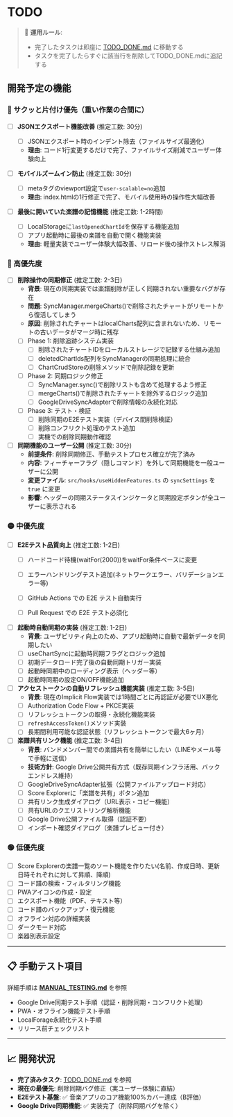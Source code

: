 # TODO

> 📝 **運用ルール**: 
> - 完了したタスクは即座に [TODO_DONE.md](./TODO_DONE.md) に移動する
> - タスクを完了したらすぐに該当行を削除してTODO_DONE.mdに追記する

## 開発予定の機能

### 🚀 サクッと片付け優先（重い作業の合間に）

- [ ] **JSONエクスポート機能改善** (推定工数: 30分)
  - [ ] JSONエクスポート時のインデント除去（ファイルサイズ最適化）
  - **理由**: コード1行変更するだけで完了、ファイルサイズ削減でユーザー体験向上

- [ ] **モバイルズームイン防止** (推定工数: 30分)
  - [ ] metaタグのviewport設定で`user-scalable=no`追加
  - **理由**: index.htmlの1行修正で完了、モバイル使用時の操作性大幅改善

- [ ] **最後に開いていた楽譜の記憶機能** (推定工数: 1-2時間)
  - [ ] LocalStorageに`lastOpenedChartId`を保存する機能追加
  - [ ] アプリ起動時に最後の楽譜を自動で開く機能実装
  - **理由**: 軽量実装でユーザー体験大幅改善、リロード後の操作ストレス解消

### 🔴 高優先度

- [ ] **削除操作の同期修正** (推定工数: 2-3日)
  - **背景**: 現在の同期実装では楽譜削除が正しく同期されない重要なバグが存在
  - **問題**: SyncManager.mergeCharts()で削除されたチャートがリモートから復活してしまう
  - **原因**: 削除されたチャートはlocalCharts配列に含まれないため、リモートの古いデータがマージ時に残存
  - [ ] Phase 1: 削除追跡システム実装
    - [ ] 削除されたチャートIDをローカルストレージで記録する仕組み追加
    - [ ] deletedChartIds配列をSyncManagerの同期処理に統合
    - [ ] ChartCrudStoreの削除メソッドで削除記録を更新
  - [ ] Phase 2: 同期ロジック修正
    - [ ] SyncManager.sync()で削除リストも含めて処理するよう修正
    - [ ] mergeCharts()で削除されたチャートを除外するロジック追加
    - [ ] GoogleDriveSyncAdapterで削除情報の永続化対応
  - [ ] Phase 3: テスト・検証
    - [ ] 削除同期のE2Eテスト実装（デバイス間削除検証）
    - [ ] 削除コンフリクト処理のテスト追加
    - [ ] 実機での削除同期動作確認

- [ ] **同期機能のユーザー公開** (推定工数: 30分)
  - **前提条件**: 削除同期修正、手動テストプロセス確立が完了済み
  - **内容**: フィーチャーフラグ（隠しコマンド）を外して同期機能を一般ユーザーに公開
  - **変更ファイル**: `src/hooks/useHiddenFeatures.ts` の `syncSettings` を `true` に変更
  - **影響**: ヘッダーの同期ステータスインジケータと同期設定ボタンが全ユーザーに表示される

### 🟡 中優先度

- [ ] **E2Eテスト品質向上** (推定工数: 1-2日)
  - [ ] ハードコード待機(waitFor(2000))をwaitFor条件ベースに変更
  - [ ] エラーハンドリングテスト追加(ネットワークエラー、バリデーションエラー等)
  - [ ] GitHub Actions での E2E テスト自動実行
  - [ ] Pull Request での E2E テスト必須化


- [ ] **起動時自動同期の実装** (推定工数: 1-2日)
  - **背景**: ユーザビリティ向上のため、アプリ起動時に自動で最新データを同期したい
  - [ ] useChartSyncに起動時同期フラグとロジック追加
  - [ ] 初期データロード完了後の自動同期トリガー実装
  - [ ] 起動時同期中のローディング表示（ヘッダー等）
  - [ ] 起動時同期の設定ON/OFF機能追加

- [ ] **アクセストークンの自動リフレッシュ機能実装** (推定工数: 3-5日)
  - **背景**: 現在のImplicit Flow実装では1時間ごとに再認証が必要でUX悪化
  - [ ] Authorization Code Flow + PKCE実装
  - [ ] リフレッシュトークンの取得・永続化機能実装
  - [ ] `refreshAccessToken()`メソッド実装
  - [ ] 長期間利用可能な認証状態（リフレッシュトークンで最大6ヶ月）

- [ ] **楽譜共有リンク機能** (推定工数: 3-4日)
  - **背景**: バンドメンバー間での楽譜共有を簡単にしたい（LINEやメール等で手軽に送信）
  - **技術方針**: Google Drive公開共有方式（既存同期インフラ活用、バックエンドレス維持）
  - [ ] GoogleDriveSyncAdapter拡張（公開ファイルアップロード対応）
  - [ ] Score Explorerに「楽譜を共有」ボタン追加
  - [ ] 共有リンク生成ダイアログ（URL表示・コピー機能）
  - [ ] 共有URLのクエリストリング解析機能
  - [ ] Google Drive公開ファイル取得（認証不要）
  - [ ] インポート確認ダイアログ（楽譜プレビュー付き）

### 🟢 低優先度
- [ ] Score Explorerの楽譜一覧のソート機能を作りたい(名前、作成日時、更新日時それぞれに対して昇順、降順)
- [ ] コード譜の検索・フィルタリング機能
- [ ] PWAアイコンの作成・設定
- [ ] エクスポート機能（PDF、テキスト等）
- [ ] コード譜のバックアップ・復元機能
- [ ] オフライン対応の詳細実装
- [ ] ダークモード対応
- [ ] 楽器別表示設定

---

## 📋 手動テスト項目

詳細手順は **[MANUAL_TESTING.md](./MANUAL_TESTING.md)** を参照
- Google Drive同期テスト手順（認証・削除同期・コンフリクト処理）
- PWA・オフライン機能テスト手順
- LocalForage永続化テスト手順
- リリース前チェックリスト

---

## 📈 開発状況

- **完了済みタスク**: [TODO_DONE.md](./TODO_DONE.md) を参照
- **現在の最優先**: 削除同期バグ修正（実ユーザー体験に直結）
- **E2Eテスト基盤**: ✅ 音楽アプリのコア機能100%カバー達成（B評価）
- **Google Drive同期機能**: ✅ 実装完了（削除同期バグを除く）